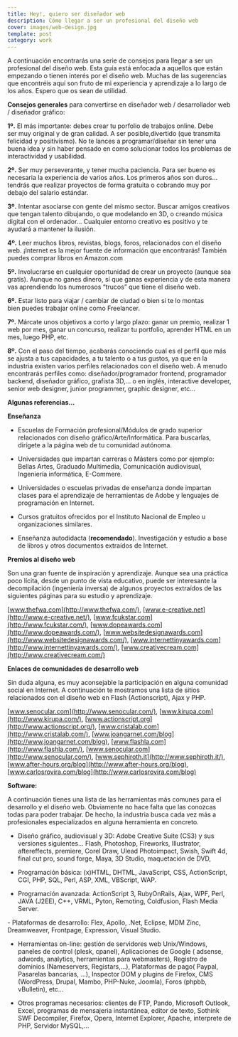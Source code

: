 ```yaml
---
title: Hey!, quiero ser diseñador web
description: Cómo llegar a ser un profesional del diseño web
cover: images/web-design.jpg
template: post
category: work
---
```


A continuación encontrarás una serie de consejos para llegar a ser un profesional del diseño web. Esta guía está enfocada a aquellos que están empezando o tienen interés por el diseño web. Muchas de las sugerencias que encontréis aquí son fruto de mi experiencia y aprendizaje a lo largo de los años. Espero que os sean de utilidad.

**Consejos generales** para convertirse en diseñador web / desarrollador web / diseñador gráfico:

**1º.** El más importante: debes crear tu porfolio de trabajos online. Debe ser muy original y de gran calidad. A ser posible,divertido (que transmita felicidad y positivismo). No te lances a programar/diseñar sin tener una buena idea y sin haber pensado en como solucionar todos los problemas de interactividad y usabilidad.

**2º.** Ser muy perseverante, y tener mucha paciencia. Para ser bueno es necesaria la experiencia de varios años. Los primeros años son duros… tendrás que realizar proyectos de forma gratuita o cobrando muy por debajo del salario estándar.

**3º.** Intentar asociarse con gente del mismo sector. Buscar amigos creativos que tengan talento dibujando, o que modelando en 3D, o creando música digital con el ordenador… Cualquier entorno creativo es positivo y te ayudará a mantener la ilusión.

**4º.** Leer muchos libros, revistas, blogs, foros, relacionados con el diseño web. ¡Internet es la mejor fuente de información que encontrarás! También puedes comprar libros en Amazon.com

**5º.** Involucrarse en cualquier oportunidad de crear un proyecto (aunque sea gratis). Aunque no ganes dinero, sí que ganas experiencia y de esta manera vas aprendiendo los numerosos “trucos” que tiene el diseño web.

**6º.** Estar listo para viajar / cambiar de ciudad o bien si te lo montas bien puedes trabajar online como Freelancer.

**7º.** Márcate unos objetivos a corto y largo plazo: ganar un premio, realizar 1 web por mes, ganar un concurso, realizar tu portfolio, aprender HTML en un mes, luego PHP, etc.

**8º.** Con el paso del tiempo, acabarás conociendo cual es el perfil que más se ajusta a tus capacidades, a tu talento o a tus gustos, ya que en la industria existen varios perfiles relacionados con el diseño web. A menudo encontrarás perfiles como: diseñador/programador frontend, programador backend, diseñador gráfico, grafista 3D,… o en inglés, interactive developer, senior web designer, junior programmer, graphic designer, etc…

**Algunas referencias…**

**Enseñanza**

- Escuelas de Formación profesional/Módulos de grado superior relacionados con diseño gráfico/Arte/Informática. Para buscarlas, dirígete a la página web de tu comunidad autónoma.

- Universidades que impartan carreras o Másters como por ejemplo: Bellas Artes, Graduado Multimedia, Comunicación audiovisual, Ingeniería informática, E-Commere.

- Universidades o escuelas privadas de enseñanza donde impartan clases para el aprendizaje de herramientas de Adobe y lenguajes de programación en Internet.

- Cursos gratuitos ofrecidos por el Instituto Nacional de Empleo u organizaciones similares.

- Enseñanza autodidacta (**recomendado**). Investigación y estudio a base de libros y otros documentos extraídos de Internet.

**Premios al diseño web**

Son una gran fuente de inspiración y aprendizaje. Aunque sea una práctica poco lícita, desde un punto de vista educativo, puede ser interesante la decompilación (ingeniería inversa) de algunos proyectos extraídos de las siguientes páginas para su estudio y aprendizaje.

[www.thefwa.com](http://www.thefwa.com/), [www.e-creative.net](http://www.e-creative.net/), [www.fcukstar.com](http://www.fcukstar.com/), [www.dopeawards.com](http://www.dopeawards.com/), [www.websitedesignawards.com](http://www.websitedesignawards.com/), [www.internettinyawards.com](http://www.internettinyawards.com/), [www.creativecream.com](http://www.creativecream.com/)

**Enlaces de comunidades de desarrollo web**

Sin duda alguna, es muy aconsejable la participación en alguna comunidad social en Internet. A continuación te mostramos una lista de sitios relacionados con el diseño web en Flash (Actionscript), Ajax y PHP.

[www.senocular.com](http://www.senocular.com/), [www.kirupa.com](http://www.kirupa.com/), [www.actionscript.org](http://www.actionscript.org/), [www.cristalab.com](http://www.cristalab.com/), [www.joangarnet.com/blog](http://www.joangarnet.com/blog), [www.flashla.com](http://www.flashla.com/), [www.senocular.com](http://www.senocular.com/), [www.sephiroth.it](http://www.sephiroth.it/), [www.after-hours.org/blog](http://www.after-hours.org/blog), [www.carlosrovira.com/blog](http://www.carlosrovira.com/blog)

**Software:**

A continuación tienes una lista de las herramientas más comunes para el desarrollo y el diseño web. Obviamente no hace falta que las conozcas todas para poder trabajar. De hecho, la industria busca cada vez más a profesionales especializados en alguna herramienta en concreto.

- Diseño gráfico, audiovisual y 3D: Adobe Creative Suite (CS3) y sus versiones siguientes… Flash, Photoshop, Fireworks, Illustrator, aftereffects, premiere, Corel Draw, Ulead Photoimpact, Swish, Swift 4d, final cut pro, sound forge, Maya, 3D Studio, maquetación de DVD,

- Programación básica: (x)HTML, DHTML, JavaScript, CSS, ActionScript, CGI, PHP, SQL, Perl, ASP, XML, VBScript, WAP.

- Programación avanzada: ActionScript 3, RubyOnRails, Ajax, WPF, Perl, JAVA (J2EE), C++, VRML, Pyton, Remoting, Coldfusion, Flash Media Server.

- Plataformas de desarrollo: Flex, Apollo, .Net, Eclipse, MDM Zinc, Dreamweaver, Frontpage, Expression, Visual Studio.

- Herramientas on-line: gestión de servidores web Unix/Windows, paneles de control (plesk, cpanel), Aplicaciones de Google ( adsense, adwords, analytics, herramientas para webmasters), Registro de dominios (Nameservers, Registars,…), Plataformas de pago( Paypal, Pasarelas bancarias, …), Inspector DOM y plugins de Firefox, CMS (WordPress, Drupal, Mambo, PHP-Nuke, Joomla), Foros (phpbb, vBulletin), etc…

- Otros programas necesarios: clientes de FTP, Pando, Microsoft Outlook, Excel, programas de mensajeria instantánea, editor de texto, Sothink SWF Decompiler, Firefox, Opera, Internet Explorer, Apache, interprete de PHP, Servidor MySQL,…
